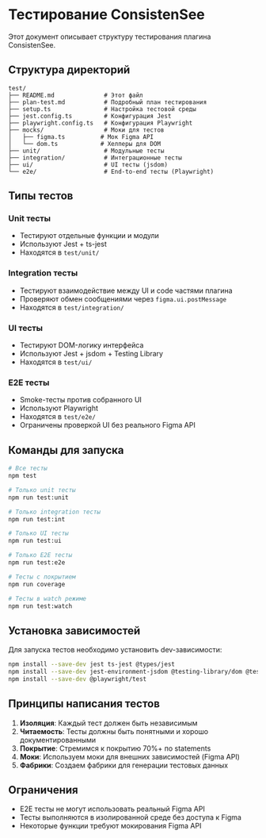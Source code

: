 # Тестирование ConsistenSee

Этот документ описывает структуру тестирования плагина ConsistenSee.

## Структура директорий

```
test/
├── README.md              # Этот файл
├── plan-test.md           # Подробный план тестирования
├── setup.ts               # Настройка тестовой среды
├── jest.config.ts         # Конфигурация Jest
├── playwright.config.ts   # Конфигурация Playwright
├── mocks/                 # Моки для тестов
│   ├── figma.ts          # Мок Figma API
│   └── dom.ts            # Хелперы для DOM
├── unit/                  # Модульные тесты
├── integration/           # Интеграционные тесты
├── ui/                    # UI тесты (jsdom)
└── e2e/                   # End-to-end тесты (Playwright)
```

## Типы тестов

### Unit тесты
- Тестируют отдельные функции и модули
- Используют Jest + ts-jest
- Находятся в `test/unit/`

### Integration тесты
- Тестируют взаимодействие между UI и code частями плагина
- Проверяют обмен сообщениями через `figma.ui.postMessage`
- Находятся в `test/integration/`

### UI тесты
- Тестируют DOM-логику интерфейса
- Используют Jest + jsdom + Testing Library
- Находятся в `test/ui/`

### E2E тесты
- Smoke-тесты против собранного UI
- Используют Playwright
- Находятся в `test/e2e/`
- Ограничены проверкой UI без реального Figma API

## Команды для запуска

```bash
# Все тесты
npm test

# Только unit тесты
npm run test:unit

# Только integration тесты
npm run test:int

# Только UI тесты
npm run test:ui

# Только E2E тесты
npm run test:e2e

# Тесты с покрытием
npm run coverage

# Тесты в watch режиме
npm run test:watch
```

## Установка зависимостей

Для запуска тестов необходимо установить dev-зависимости:

```bash
npm install --save-dev jest ts-jest @types/jest
npm install --save-dev jest-environment-jsdom @testing-library/dom @testing-library/jest-dom @testing-library/user-event
npm install --save-dev @playwright/test
```

## Принципы написания тестов

1. **Изоляция**: Каждый тест должен быть независимым
2. **Читаемость**: Тесты должны быть понятными и хорошо документированными
3. **Покрытие**: Стремимся к покрытию 70%+ по statements
4. **Моки**: Используем моки для внешних зависимостей (Figma API)
5. **Фабрики**: Создаем фабрики для генерации тестовых данных

## Ограничения

- E2E тесты не могут использовать реальный Figma API
- Тесты выполняются в изолированной среде без доступа к Figma
- Некоторые функции требуют мокирования Figma API